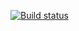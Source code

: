 [![Build status](https://ci.appveyor.com/api/projects/status/yh4adhy7n44ni1c8?svg=true)](https://ci.appveyor.com/project/frantzev/pageobject)